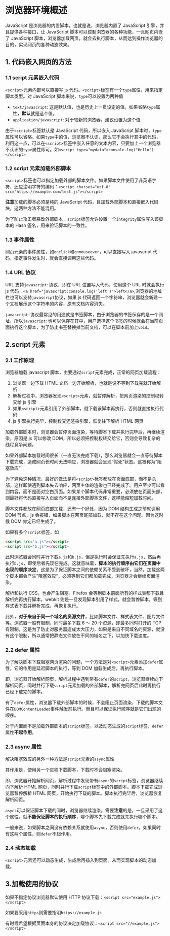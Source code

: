 # 浏览器环境概述

JavaScript 是浏览器的内置脚本，也就是说，浏览器内置了 JavaScript 引擎，并且提供各种接口，让 JavaScript 脚本可以控制浏览器的各种功能，一旦网页内嵌了 JavaScript 脚本，浏览器加载网页，就会去执行脚本，从而达到操作浏览器的目的，实现网页的各种动态效果。

## 1. 代码嵌入网页的方法

### 1.1 script 元素嵌入代码

`<script>`元素内部可以直接写 js 代码。`<script>`标签有一个`type`属性，用来指定脚本类型。对 JavaScript 脚本来说，`type`可以设置为两种值
- `text/javascript`: 这是默认值，也是历史上一贯设定的值。如果省略`type`属性，**默认**就是这个值。
- `application/javascript`: 对于较新的浏览器，建议设置为这个值

由于`<script>`标签默认是 JavaScript 代码，所以嵌入 JavaScript 脚本时，`type`属性可以省略。如果`type`中的值，浏览器不认识，那么它不会执行其中的代码，利用这一点，可以在`<script>`标签中嵌入任意的文本内容，只要加上一个浏览器不认识的`type`属性即可。如`<script type="mydata">console.log("Hello")</script>`

### 1.2 script 元素加载外部脚本

`<script>`标签也可以指定加载外部的脚本文件。如果脚本文件使用了非英语字符，还应注明字符的编码：`<script charset="utf-8" src="https://example.com/test.js"></script>`

**注意**加载的脚本必须是纯的 JavaScript 代码，且加载外部脚本和直接嵌入代码块，这两种方法不能混用。

为了防止攻击者篡改外部脚本，`script`标签允许设置一个`integrity`属性写入该脚本的 Hash 签名，用来验证脚本的一致性。

### 1.3 事件属性

网页元素的事件属性，如`onclick`和`onmouseover`，可以直接写入 javascript 代码，指定事件发生时，就会直接调用这些代码。

### 1.4 URL 协议

URL 支持`javascript:`协议，即在 URL 位置写入代码，使用这个 URL 时就会执行 js 代码：`<a href="javascript:console.log('left')">left</a>`,浏览器的地址栏也可以支持`javascript`协议，如果 js 代码返回一个字符串，浏览器就会新建一个文档展示这个字符串的内容，原有文档内容消失。

`javascript:`协议最常见的用途就是书签脚本，由于浏览器的书签保存的是一个网址，所以`javascript:`也可以保存在其中，用户选择这个书签的时候就会在当前页面执行这个脚本，为了防止书签替换掉当前文档，可以在脚本前加上`void`。

## 2.script 元素

### 2.1 工作原理

浏览器加载 javascript 脚本，主要通过`script`元素完成，正常的网页加载流程：
1. 浏览器一边下载 HTML 文档一边开始解析，也就是说不等到下载完就开始解析
2. 解析过程中，浏览器发现`<script>`元素，就暂停解析，把网页渲染的控制权转交给 js 引擎
3. 如果`<script>`元素引用了外部脚本，就下载该脚本再执行，否则就直接执行代码
4. js 引擎执行完毕，控制权交还渲染引擎，恢复往下解析 HTML 网页

加载外部脚本时，浏览器会暂停页面渲染，等待脚本下载并执行完毕后，再继续渲染，原因是 js 可以修改 DOM，所以必须把控制权转交给它，否则会导致复杂的线程竞争问题。

如果外部脚本加载时间很长（一直无法完成下载），那么浏览器就会一直等待脚本下载完成，造成网页长时间无法响应，浏览器就会呈现“假死”状态。这被称为“阻塞效应“

为了避免这种情况，最好的做法是将`<script>`标签都放在页面底部，而不是头部，这样即使遇到脚本失去响应，网页主体的渲染也已经完成了。用户至少可以看到内容，而不是面对空白页面。如果某个脚本代码非常重要，必须放在页面头部，则最好将代码直接写入页面而不是连接外部脚本文件，这样能缩短加载时间。

脚本文件都放在网页底部加载，还有一个好处，因为 DOM 结构生成之前就调用 DOM 节点，js 会报错，如果脚本在网页尾部加载，就不存在这个问题。因为这时候 DOM 肯定已经生成了。

如果有多个`script`标签，如
```html
<script src="a.js"></script>
<script src="b.js"></script>
```
此时浏览器会同时并行下载`a.js`和`b.js`，但是执行时会保证先执行`a.js`，然后再执行`b.js`，即使后者先现在完成。这就意味着，**脚本的执行顺序由它们在页面中出现的顺序决定**，这是为了保证脚本之间的依赖关系不受到破坏，当然，加载这两个脚本都会产生”阻塞效应“，必须等到它们都加载完成，浏览器才会继续页面渲染。

解析和执行 CSS，也会产生阻塞。Firefox 会等到脚本前面所有的样式表都下载且解析完再执行脚本，webkit 则是一旦发现脚本引用了样式，就会暂停脚本，等到样式表下载并解析完成，再恢复执行。

此外，**对于来自于同一个域名的资源文件**，比如脚本文件、样式表文件、图片文件等。浏览器一般有限制，同时最多下载 6 ～ 20 个资源，即最多同时打开的 TCP 有限制，这是为了防止对服务器造成太大压力，如果是来自不同域名的资源，就没有这个限制，所以通常把静态文件放在不同的域名之下，以加快下载速度。

### 2.2 defer 属性

为了解决脚本下载阻塞网页渲染的问题，一个方法是对`<script>`元素添加`defer`属性，它的作用是延迟脚本的执行，等到 DOM 加载生成后，再执行脚本。

即，浏览器开始解析网页，解析过程中遇到带有`defer`的`script`，浏览器继续向下解析网页，同时并行下载`script`元素加载的外部脚本，解析完网页后此时再执行已经下载完的脚本。

有了`defer`属性，浏览器下载外部脚本的时候，不会阻止页面渲染，下载的脚本文件在`DOMContentLoaded`事件触发前执行。而且可以保证执行顺序就是它们出现的顺序。

对于内置而不是加载外部脚本的`script`标签，以及动态生成的`script`标签，`defer`属性**不起作用**。

### 2.3 async 属性

解决阻塞效应的另外一种方法是`script`元素的`async`属性

其作用是，使用另一个进程下载脚本，下载时不会阻塞渲染。

即，浏览器开始解析网页，解析过程中发现带有`async`的`script`标签，浏览器继续向下解析 HTML 网页，同时并行下载`script`标签中的外部脚本。脚本下载完成浏览器暂停解析 HTML 网页，开始执行下载的脚本。脚本执行完毕后，浏览器恢复解析网页。

`async`可以保证脚本下载的同时，浏览器继续渲染。需要**注意**的是，一旦采用了这个属性，就**不能保证脚本的执行顺序**，哪个脚本先下载完成就先执行哪个脚本。

一般来说，如果脚本之间没有依赖关系就使用`async`，否则使用`defer`。如果同时有这两个属性，则`defer`不起作用。

### 2.4 动态加载

`<script>`元素还可以动态生成，生成后再插入到页面。从而实现脚本的动态加载。

## 3.加载使用的协议

如果不指定协议浏览器默认使用 HTTP 协议下载：`<script src="example.js"></script>`

如果要采用`https`则需要指明`https://example.js`

有时候希望根据页面本身的协议决定加载协议：`<script src="//example.js"></script>`

